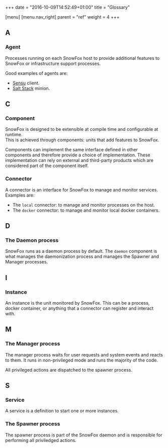 +++
date = "2016-10-09T14:52:49+01:00"
title = "Glossary"

[menu]
  [menu.nav_right]
    parent = "ref"
    weight = 4
+++

## A
### Agent
Processes running on each SnowFox host to provide additional features
to SnowFox or infrastructure support processes.

Good examples of agents are:

  * [Sensu](https://sensuapp.org/) client.
  * [Salt Stack](https://saltstack.com/) minion.

## C
### Component
SnowFox is designed to be extensible at compile time
and configurable at runtime.  
This is achieved through components: units that add features to SnowFox.

Components can implement the same interface defined in other components
and therefore provide a choice of implementation.
These implementation can rely on external and third-party products which
are considered part of the component itself.

### Connector
A connector is an interface for SnowFox to manage and monitor services.
Examples are:

  * The `local` connector: to manage and monitor processes on the host.
  * The `docker` connector: to manage and monitor local docker containers.

## D
### The Daemon process
SnowFox runs as a daemon process by default.
The `daemon` component is what manages the daemonization process and
manages the Spawner and Manager processes.

## I
### Instance
An instance is the unit monitored by SnowFox.
This can be a process, docker container, or anything that a
connector can register and interact with.

## M
### The Manager process
The manager process waits for user requests and system events
and reacts to them.
It runs in non-privileged mode and runs the majority of the code.

All privileged actions are dispatched to the spawner process.

## S
### Service
A service is a definition to start one or more instances.

### The Spawner process
The spawner process is part of the SnowFox daemon and is
responsible for performing all priviledged actions.
